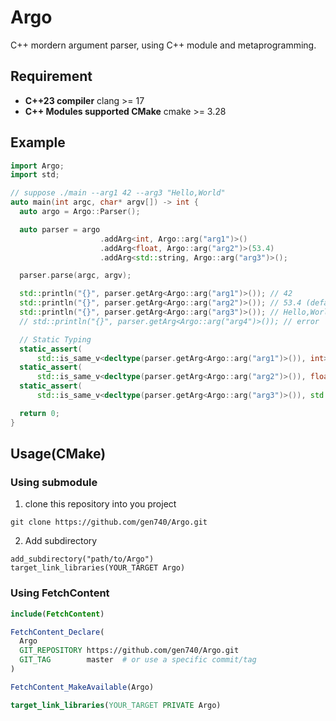 # Argo
C++ mordern argument parser, using C++ module and metaprogramming.

## Requirement
- **C++23 compiler** clang >= 17
- **C++ Modules supported CMake** cmake >= 3.28

## Example
```cpp
import Argo;
import std;

// suppose ./main --arg1 42 --arg3 "Hello,World"
auto main(int argc, char* argv[]) -> int {
  auto argo = Argo::Parser();

  auto parser = argo
                    .addArg<int, Argo::arg("arg1")>()
                    .addArg<float, Argo::arg("arg2")>(53.4)
                    .addArg<std::string, Argo::arg("arg3")>();

  parser.parse(argc, argv);

  std::println("{}", parser.getArg<Argo::arg("arg1")>()); // 42
  std::println("{}", parser.getArg<Argo::arg("arg2")>()); // 53.4 (default value)
  std::println("{}", parser.getArg<Argo::arg("arg3")>()); // Hello,World
  // std::println("{}", parser.getArg<Argo::arg("arg4")>()); // error

  // Static Typing
  static_assert(
      std::is_same_v<decltype(parser.getArg<Argo::arg("arg1")>()), int>);
  static_assert(
      std::is_same_v<decltype(parser.getArg<Argo::arg("arg2")>()), float>);
  static_assert(
      std::is_same_v<decltype(parser.getArg<Argo::arg("arg3")>()), std::string>);

  return 0;
}
```

## Usage(CMake)

### Using submodule
1. clone this repository into you project
```
git clone https://github.com/gen740/Argo.git
```
2. Add subdirectory
```camke
add_subdirectory("path/to/Argo")
target_link_libraries(YOUR_TARGET Argo)
```

### Using FetchContent
```cmake
include(FetchContent)

FetchContent_Declare(
  Argo
  GIT_REPOSITORY https://github.com/gen740/Argo.git
  GIT_TAG        master  # or use a specific commit/tag
)

FetchContent_MakeAvailable(Argo)

target_link_libraries(YOUR_TARGET PRIVATE Argo)
```
